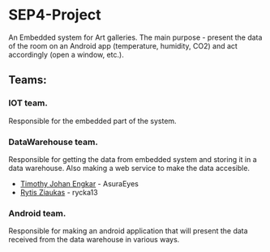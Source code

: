 # SEP4-Project
An Embedded system for Art galleries. The main purpose - present the data of the room on an Android app (temperature, humidity, CO2) and act accordingly (open a window, etc.).

## Teams:

### IOT team. 
Responsible for the embedded part of the system.

### DataWarehouse team. 
Responsible for getting the data from embedded system and storing it in a data warehouse. Also making a web service to make the data accesible.
- [Timothy Johan Engkar](https://github.com/AsuraEyes) - AsuraEyes  
- [Rytis Ziaukas](https://github.com/rycka13) - rycka13

### Android team. 
Responsible for making an android application that will present the data received from the data warehouse in various ways.
